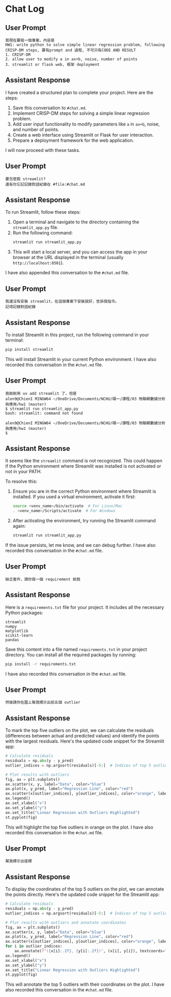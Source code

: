 # Chat Log

## User Prompt
```
我現在要寫一個專案，內容是
HW1: write python to solve simple linear regression problem, following CRISP-DM steps, 要有prompt and 過程, 不可只有CODE AND RESULT
1. CRISP-DM
2. allow user to modify a in ax+b, noise, number of points
3. streamlit or flask web, 框架 deployment
```

## Assistant Response
I have created a structured plan to complete your project. Here are the steps:

1. Save this conversation to `#chat.md`.
2. Implement CRISP-DM steps for solving a simple linear regression problem.
3. Add user input functionality to modify parameters like `a` in `ax+b`, noise, and number of points.
4. Create a web interface using Streamlit or Flask for user interaction.
5. Prepare a deployment framework for the web application.

I will now proceed with these tasks.

## User Prompt
```
要怎麼跑 streamlit?
還有你忘記記錄對話紀錄在 #file:#chat.md
```

## Assistant Response
To run Streamlit, follow these steps:

1. Open a terminal and navigate to the directory containing the `streamlit_app.py` file.
2. Run the following command:
   ```bash
   streamlit run streamlit_app.py
   ```
3. This will start a local server, and you can access the app in your browser at the URL displayed in the terminal (usually `http://localhost:8501`).

I have also appended this conversation to the `#chat.md` file.

## User Prompt
```
我還沒有安裝 streamlit，在這個專案下安裝就好，告訴我指令。
記得記錄對話紀錄
```

## Assistant Response
To install Streamlit in this project, run the following command in your terminal:

```bash
pip install streamlit
```

This will install Streamlit in your current Python environment. I have also recorded this conversation in the `#chat.md` file.

## User Prompt
```
我剛剛用 uv add streamlit 了，但是
alen9@ChienI MINGW64 ~/OneDrive/Documents/NCHU/碩一/課程/03 物聯網數據分析與應用/hw1 (master)
$ streamlit run streamlit_app.py
bash: streamlit: command not found

alen9@ChienI MINGW64 ~/OneDrive/Documents/NCHU/碩一/課程/03 物聯網數據分析與應用/hw1 (master)
$
```

## Assistant Response
It seems like the `streamlit` command is not recognized. This could happen if the Python environment where Streamlit was installed is not activated or not in your PATH.

To resolve this:

1. Ensure you are in the correct Python environment where Streamlit is installed. If you used a virtual environment, activate it first:
   ```bash
   source <venv_name>/bin/activate  # For Linux/Mac
   . <venv_name>/Scripts/activate  # For Windows
   ```

2. After activating the environment, try running the Streamlit command again:
   ```bash
   streamlit run streamlit_app.py
   ```

If the issue persists, let me know, and we can debug further. I have also recorded this conversation in the `#chat.md` file.

## User Prompt
```
缺乏套件，請你寫一個 requirement 給我
```

## Assistant Response
Here is a `requirements.txt` file for your project. It includes all the necessary Python packages:

```
streamlit
numpy
matplotlib
scikit-learn
pandas
```

Save this content into a file named `requirements.txt` in your project directory. You can install all the required packages by running:

```bash
pip install -r requirements.txt
```

I have also recorded this conversation in the `#chat.md` file.

## User Prompt
```
然後請你在圖上幫我標示出前五個 outlier
```

## Assistant Response
To mark the top five outliers on the plot, we can calculate the residuals (differences between actual and predicted values) and identify the points with the largest residuals. Here's the updated code snippet for the Streamlit app:

```python
# Calculate residuals
residuals = np.abs(y - y_pred)
outlier_indices = np.argsort(residuals)[-5:]  # Indices of top 5 outliers

# Plot results with outliers
fig, ax = plt.subplots()
ax.scatter(x, y, label="Data", color="blue")
ax.plot(x, y_pred, label="Regression Line", color="red")
ax.scatter(x[outlier_indices], y[outlier_indices], color="orange", label="Outliers", edgecolor="black", s=100)
ax.legend()
ax.set_xlabel("x")
ax.set_ylabel("y")
ax.set_title("Linear Regression with Outliers Highlighted")
st.pyplot(fig)
```

This will highlight the top five outliers in orange on the plot. I have also recorded this conversation in the `#chat.md` file.

## User Prompt
```
幫我標示出座標
```

## Assistant Response
To display the coordinates of the top 5 outliers on the plot, we can annotate the points directly. Here's the updated code snippet for the Streamlit app:

```python
# Calculate residuals
residuals = np.abs(y - y_pred)
outlier_indices = np.argsort(residuals)[-5:]  # Indices of top 5 outliers

# Plot results with outliers and annotate coordinates
fig, ax = plt.subplots()
ax.scatter(x, y, label="Data", color="blue")
ax.plot(x, y_pred, label="Regression Line", color="red")
ax.scatter(x[outlier_indices], y[outlier_indices], color="orange", label="Outliers", edgecolor="black", s=100)
for i in outlier_indices:
    ax.annotate(f"({x[i]:.2f}, {y[i]:.2f})", (x[i], y[i]), textcoords="offset points", xytext=(5,5), ha='center')
ax.legend()
ax.set_xlabel("x")
ax.set_ylabel("y")
ax.set_title("Linear Regression with Outliers Highlighted")
st.pyplot(fig)
```

This will annotate the top 5 outliers with their coordinates on the plot. I have also recorded this conversation in the `#chat.md` file.
